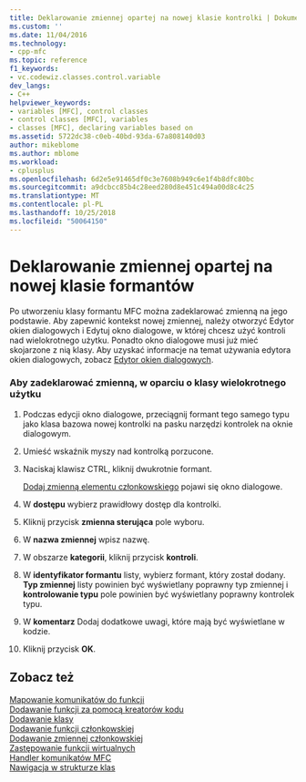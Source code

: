```yaml
---
title: Deklarowanie zmiennej opartej na nowej klasie kontrolki | Dokumentacja firmy Microsoft
ms.custom: ''
ms.date: 11/04/2016
ms.technology:
- cpp-mfc
ms.topic: reference
f1_keywords:
- vc.codewiz.classes.control.variable
dev_langs:
- C++
helpviewer_keywords:
- variables [MFC], control classes
- control classes [MFC], variables
- classes [MFC], declaring variables based on
ms.assetid: 5722dc38-c0eb-40bd-93da-67a808140d03
author: mikeblome
ms.author: mblome
ms.workload:
- cplusplus
ms.openlocfilehash: 6d2e5e91465df0c3e7608b949c6e1f4b8dfc80bc
ms.sourcegitcommit: a9dcbcc85b4c28eed280d8e451c494a00d8c4c25
ms.translationtype: MT
ms.contentlocale: pl-PL
ms.lasthandoff: 10/25/2018
ms.locfileid: "50064150"
---
```

# <a name="declaring-a-variable-based-on-your-new-control-class"></a>Deklarowanie zmiennej opartej na nowej klasie formantów

Po utworzeniu klasy formantu MFC można zadeklarować zmienną na jego podstawie. Aby zapewnić kontekst nowej zmiennej, należy otworzyć Edytor okien dialogowych i Edytuj okno dialogowe, w której chcesz użyć kontroli nad wielokrotnego użytku. Ponadto okno dialogowe musi już mieć skojarzone z nią klasy. Aby uzyskać informacje na temat używania edytora okien dialogowych, zobacz [Edytor okien dialogowych](../../windows/dialog-editor.md).

### <a name="to-declare-a-variable-based-on-your-reusable-class"></a>Aby zadeklarować zmienną, w oparciu o klasy wielokrotnego użytku

1. Podczas edycji okno dialogowe, przeciągnij formant tego samego typu jako klasa bazowa nowej kontrolki na pasku narzędzi kontrolek na oknie dialogowym.

1. Umieść wskaźnik myszy nad kontrolką porzucone.

1. Naciskaj klawisz CTRL, kliknij dwukrotnie formant.

   [Dodaj zmienną elementu członkowskiego](../../ide/add-member-variable-wizard.md) pojawi się okno dialogowe.

1. W **dostępu** wybierz prawidłowy dostęp dla kontrolki.

1. Kliknij przycisk **zmienna sterująca** pole wyboru.

1. W **nazwa zmiennej** wpisz nazwę.

1. W obszarze **kategorii**, kliknij przycisk **kontroli**.

1. W **identyfikator formantu** listy, wybierz formant, który został dodany. **Typ zmiennej** listy powinien być wyświetlany poprawny typ zmiennej i **kontrolowanie typu** pole powinien być wyświetlany poprawny kontrolek typu.

9. W **komentarz** Dodaj dodatkowe uwagi, które mają być wyświetlane w kodzie.

10. Kliknij przycisk **OK**.

## <a name="see-also"></a>Zobacz też

[Mapowanie komunikatów do funkcji](../../mfc/reference/mapping-messages-to-functions.md)<br/>
[Dodawanie funkcji za pomocą kreatorów kodu](../../ide/adding-functionality-with-code-wizards-cpp.md)<br/>
[Dodawanie klasy](../../ide/adding-a-class-visual-cpp.md)<br/>
[Dodawanie funkcji członkowskiej](../../ide/adding-a-member-function-visual-cpp.md)<br/>
[Dodawanie zmiennej członkowskiej](../../ide/adding-a-member-variable-visual-cpp.md)<br/>
[Zastępowanie funkcji wirtualnych](../../ide/overriding-a-virtual-function-visual-cpp.md)<br/>
[Handler komunikatów MFC](../../mfc/reference/adding-an-mfc-message-handler.md)<br/>
[Nawigacja w strukturze klas](../../ide/navigating-the-class-structure-visual-cpp.md)
